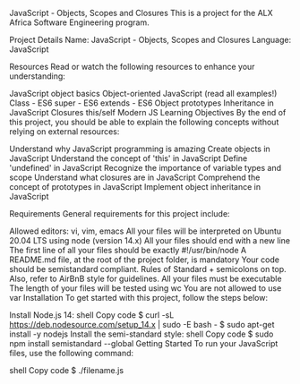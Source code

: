 JavaScript - Objects, Scopes and Closures
This is a project for the ALX Africa Software Engineering program.

Project Details
Name: JavaScript - Objects, Scopes and Closures
Language: JavaScript

Resources
Read or watch the following resources to enhance your understanding:

JavaScript object basics
Object-oriented JavaScript (read all examples!)
Class - ES6
super - ES6
extends - ES6
Object prototypes
Inheritance in JavaScript
Closures
this/self
Modern JS
Learning Objectives
By the end of this project, you should be able to explain the following concepts without relying on external resources:

Understand why JavaScript programming is amazing
Create objects in JavaScript
Understand the concept of 'this' in JavaScript
Define 'undefined' in JavaScript
Recognize the importance of variable types and scope
Understand what closures are in JavaScript
Comprehend the concept of prototypes in JavaScript
Implement object inheritance in JavaScript

Requirements
General requirements for this project include:

Allowed editors: vi, vim, emacs
All your files will be interpreted on Ubuntu 20.04 LTS using node (version 14.x)
All your files should end with a new line
The first line of all your files should be exactly #!/usr/bin/node
A README.md file, at the root of the project folder, is mandatory
Your code should be semistandard compliant. Rules of Standard + semicolons on top. Also, refer to AirBnB style for guidelines.
All your files must be executable
The length of your files will be tested using wc
You are not allowed to use var
Installation
To get started with this project, follow the steps below:

Install Node.js 14:
shell
Copy code
$ curl -sL https://deb.nodesource.com/setup_14.x | sudo -E bash -
$ sudo apt-get install -y nodejs
Install the semi-standard style:
shell
Copy code
$ sudo npm install semistandard --global
Getting Started
To run your JavaScript files, use the following command:

shell
Copy code
$ ./filename.js
